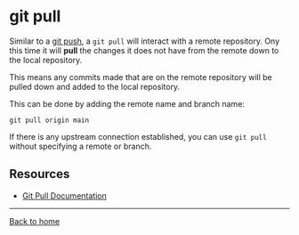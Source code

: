 # git pull

Similar to a [git push](./PUSH.md), a `git pull` will interact with a remote repository. Ony this time it will **pull** the changes it does not have from the remote down to the local repository. 

This means any commits made that are on the remote repository will be pulled down and added to the local repository. 

This can be done by adding the remote name and branch name:
```
git pull origin main
```

If there is any upstream connection established, you can use `git pull` without specifying a remote or branch. 

## Resources

- [Git Pull Documentation](https://git-scm/docs/git-pull)

---

[Back to home](../README.md)